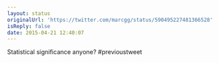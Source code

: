 ```yaml
---
layout: status
originalUrl: 'https://twitter.com/marcgg/status/590495227481366528'
isReply: false
date: 2015-04-21 12:40:07
---
```


Statistical significance anyone? #previoustweet
